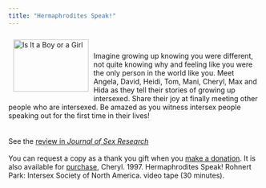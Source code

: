 ```yaml
---
title: "Hermaphrodites Speak!"
---
```


[<img src="/img/store/herms-group.jpg" width=150 height=104 alt="Is It a Boy or a Girl" align=left hspace=10 vspace=10>][1]<br><br>Imagine growing up knowing you were different, not quite knowing why and feeling like you were the only person in the world like you. Meet Angela, David, Heidi, Tom, Mani, Cheryl, Max and Hida as they tell their stories of growing up intersexed. Share their joy at finally meeting other people who are intersexed. Be amazed as you witness intersex people speaking out for the first time in their lives!<br><br><br>See the [review in _Journal of Sex Research_][2] <br><br>You can request a copy as a thank you gift when you [make a donation][1]. It is also available for [purchase][3], Cheryl. 1997. Hermaphrodites Speak! Rohnert Park: Intersex Society of North America. video tape (30 minutes). <br><!--break--><br>

 [1]: /donate
 [2]: http://www.findarticles.com/cf_0/m2372/3_37/68273932/p1/article.jhtml?term=hermaphroditism.<br>
 [3]: /videos/purchase.Chase